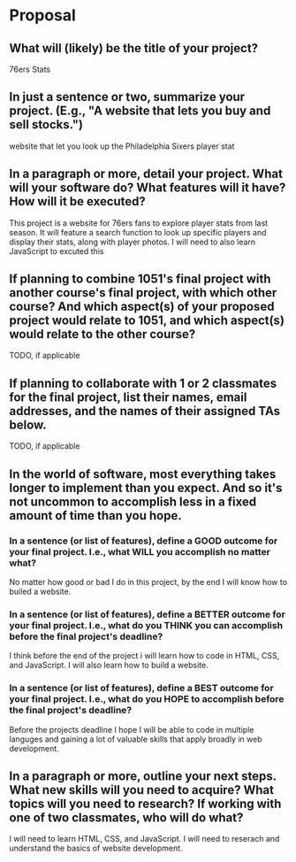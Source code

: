 # Proposal

## What will (likely) be the title of your project?

76ers Stats

## In just a sentence or two, summarize your project. (E.g., "A website that lets you buy and sell stocks.")

website that let you look up the Philadelphia Sixers player stat

## In a paragraph or more, detail your project. What will your software do? What features will it have? How will it be executed?

This project is a website for 76ers fans to explore player stats from last season. It will feature a search function to look up specific players and display their stats, along with player photos. I will need to also learn JavaScript to excuted this 

## If planning to combine 1051's final project with another course's final project, with which other course? And which aspect(s) of your proposed project would relate to 1051, and which aspect(s) would relate to the other course?

TODO, if applicable

## If planning to collaborate with 1 or 2 classmates for the final project, list their names, email addresses, and the names of their assigned TAs below.

TODO, if applicable

## In the world of software, most everything takes longer to implement than you expect. And so it's not uncommon to accomplish less in a fixed amount of time than you hope.

### In a sentence (or list of features), define a GOOD outcome for your final project. I.e., what WILL you accomplish no matter what?

No matter how good or bad I do in this project, by the end I will know how to builed a website.

### In a sentence (or list of features), define a BETTER outcome for your final project. I.e., what do you THINK you can accomplish before the final project's deadline?

I think before the end of the project i will learn how to code in HTML, CSS, and JavaScript. I will also learn how to build a website.

### In a sentence (or list of features), define a BEST outcome for your final project. I.e., what do you HOPE to accomplish before the final project's deadline?

Before the projects deadline I hope I will be able to code in multiple languges and gaining a lot of valuable skills that apply broadly in web development.

## In a paragraph or more, outline your next steps. What new skills will you need to acquire? What topics will you need to research? If working with one of two classmates, who will do what?

I will need to learn HTML, CSS, and JavaScript. I will need to reserach and understand the basics of website development.
